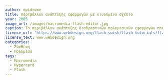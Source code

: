 ```yaml
---
author: epidrome
title: Περιβάλλον ανάπτυξης εφαρμογών με κινούμενο σχέδιο
year: 2005 
image_url: /images/macromedia-flash-editor.jpg
caption: Το περιβάλλον ανάπτυξης διαδραστικών πολυμεσικών εφαρμογών που βασίζονται στα κινούμενα σχέδια μοιάζει με τα συγγενικά δημιουργικά εργαλεία και επιτρέπει την σταδιακή εξοικείωση με προχωρημένες έννοιες, όπως έκανε το περιβάλλον ανάπτυξης Hypercard για τα υπερμέσα. Ο χρήστης μπορεί να ξεκινήσει με την δημιουργία διανυσματικών γραφικών για τα κινούμενα σχέδια και σταδιακά να προσθέσει μορφότυπα συμπεριφορών, πολυμέσα, δικτυακά δεδομένα, και τελικά να γράψει κώδικα με πρωτότυπες συμπεριφορές.
license_url: 'https://www.webdesign.org/flash-swish/flash-tutorials/flash-8-environment.9679.html' 
license_text: www.webdesign.org
categories:
  - Σύνθεση 
  - Πολυμέσα
tags:
  - Macromedia 
  - Hypercard
  - Flash
---
```

